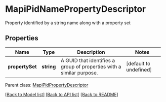 # MapiPidNamePropertyDescriptor

Property identified by a string name along with a property set             

## Properties
Name | Type | Description | Notes
---- | ---- | ----------- | -----
**propertySet** | **string** | A GUID that identifies a group of properties with a similar purpose.              | [default to undefined]

 Parent class: [MapiPidPropertyDescriptor](MapiPidPropertyDescriptor.md)


[[Back to Model list]](README.md#documentation-for-models) [[Back to API list]](README.md#documentation-for-api-endpoints) [[Back to README]](README.md)
